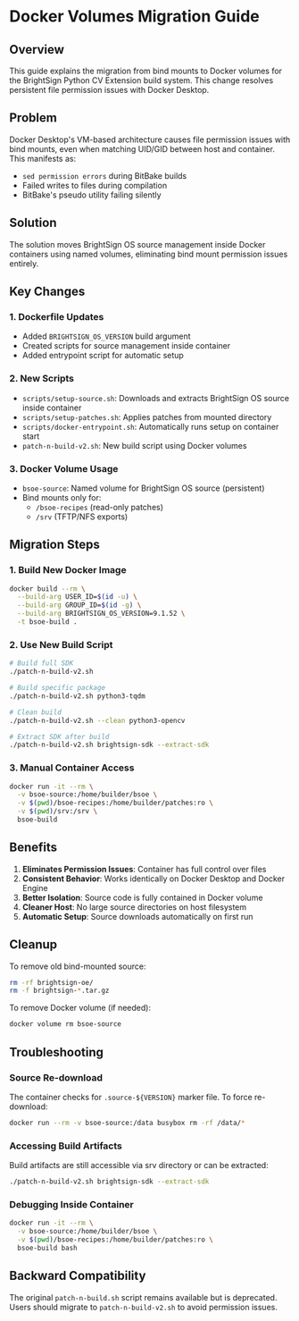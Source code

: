 # Docker Volumes Migration Guide

## Overview

This guide explains the migration from bind mounts to Docker volumes for the BrightSign Python CV Extension build system. This change resolves persistent file permission issues with Docker Desktop.

## Problem

Docker Desktop's VM-based architecture causes file permission issues with bind mounts, even when matching UID/GID between host and container. This manifests as:
- `sed permission errors` during BitBake builds
- Failed writes to files during compilation
- BitBake's pseudo utility failing silently

## Solution

The solution moves BrightSign OS source management inside Docker containers using named volumes, eliminating bind mount permission issues entirely.

## Key Changes

### 1. Dockerfile Updates
- Added `BRIGHTSIGN_OS_VERSION` build argument
- Created scripts for source management inside container
- Added entrypoint script for automatic setup

### 2. New Scripts
- `scripts/setup-source.sh`: Downloads and extracts BrightSign OS source inside container
- `scripts/setup-patches.sh`: Applies patches from mounted directory
- `scripts/docker-entrypoint.sh`: Automatically runs setup on container start
- `patch-n-build-v2.sh`: New build script using Docker volumes

### 3. Docker Volume Usage
- `bsoe-source`: Named volume for BrightSign OS source (persistent)
- Bind mounts only for:
  - `/bsoe-recipes` (read-only patches)
  - `/srv` (TFTP/NFS exports)

## Migration Steps

### 1. Build New Docker Image
```bash
docker build --rm \
  --build-arg USER_ID=$(id -u) \
  --build-arg GROUP_ID=$(id -g) \
  --build-arg BRIGHTSIGN_OS_VERSION=9.1.52 \
  -t bsoe-build .
```

### 2. Use New Build Script
```bash
# Build full SDK
./patch-n-build-v2.sh

# Build specific package
./patch-n-build-v2.sh python3-tqdm

# Clean build
./patch-n-build-v2.sh --clean python3-opencv

# Extract SDK after build
./patch-n-build-v2.sh brightsign-sdk --extract-sdk
```

### 3. Manual Container Access
```bash
docker run -it --rm \
  -v bsoe-source:/home/builder/bsoe \
  -v $(pwd)/bsoe-recipes:/home/builder/patches:ro \
  -v $(pwd)/srv:/srv \
  bsoe-build
```

## Benefits

1. **Eliminates Permission Issues**: Container has full control over files
2. **Consistent Behavior**: Works identically on Docker Desktop and Docker Engine
3. **Better Isolation**: Source code is fully contained in Docker volume
4. **Cleaner Host**: No large source directories on host filesystem
5. **Automatic Setup**: Source downloads automatically on first run

## Cleanup

To remove old bind-mounted source:
```bash
rm -rf brightsign-oe/
rm -f brightsign-*.tar.gz
```

To remove Docker volume (if needed):
```bash
docker volume rm bsoe-source
```

## Troubleshooting

### Source Re-download
The container checks for `.source-${VERSION}` marker file. To force re-download:
```bash
docker run --rm -v bsoe-source:/data busybox rm -rf /data/*
```

### Accessing Build Artifacts
Build artifacts are still accessible via srv directory or can be extracted:
```bash
./patch-n-build-v2.sh brightsign-sdk --extract-sdk
```

### Debugging Inside Container
```bash
docker run -it --rm \
  -v bsoe-source:/home/builder/bsoe \
  -v $(pwd)/bsoe-recipes:/home/builder/patches:ro \
  bsoe-build bash
```

## Backward Compatibility

The original `patch-n-build.sh` script remains available but is deprecated. Users should migrate to `patch-n-build-v2.sh` to avoid permission issues.